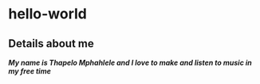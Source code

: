 # hello-world
## Details about me
***My name is Thapelo Mphahlele and I love to make and listen to music in my free time***
